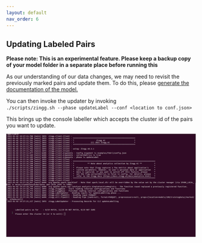 ```yaml
---
layout: default
nav_order: 6
---
```

## Updating Labeled Pairs

**Please note: This is an experimental feature. Please keep a backup copy of your model folder in a separate place before running this**

As our understanding of our data changes, we may need to revisit the previously marked pairs and update them. To do this, please [generate the documentation of the model.](./generatingDocumentation.md)

You can then invoke the updater by invoking  
`./scripts/zingg.sh --phase updateLabel --conf <location to conf.json>`

This brings up the console labeller which accepts the cluster id of the pairs you want to update. 

![Shows records and asks user to update yes, no, cant say on the cli.](/assets/update.gif) 
